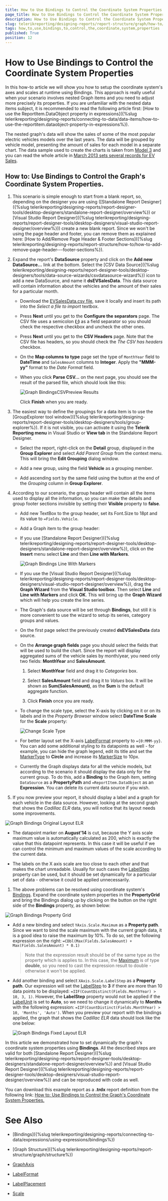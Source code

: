 ```yaml
---
title: How to Use Bindings to Control the Coordinate System Properties
page_title: How to Use Bindings to Control the Coordinate System Properties | for Telerik Reporting Documentation
description: How to Use Bindings to Control the Coordinate System Properties
slug: telerikreporting/designing-reports/report-structure/graph/how-to/how-to-use-bindings-to-control-the-coordinate-system-properties
tags: how,to,use,bindings,to,control,the,coordinate,system,properties
published: True
position: 12
---
```


# How to Use Bindings to Control the Coordinate System Properties

In this how-to article we will show you how to setup the coordinate system's axes and scales at runtime using Bindings. This approach is really useful when your scenario involves nested Graph items and you need to adjust more precisely its properties. If you are unfamiliar with the nested data items subject, it is recommended to read the following article first: [How to use the ReportItem.DataObject property in expressions]({%slug telerikreporting/designing-reports/connecting-to-data/data-items/how-to-use-the-reportitem.dataobject-property-in-expressions%}). 

The nested graph's data will show the sales of some of the most popular electric vehicles models over the last years. The data will be grouped by vehicle model, presenting the amount of sales for each model in a separate chart. The data sample used to create the charts is taken from [Model 3](http://jpwhitenissanleaf.com/) and you can read the whole article in [March 2013 sets several records for EV Sales](http://jpwhitenissanleaf.com/2013/04/06/march-2013-sets-several-records-for-ev-sales/). 

## How to: Use Bindings to Control the Graph's Coordinate System Properties.

1. This scenario is simple enough to start from a blank report, so, depending on the designer you are using ([Standalone Report Designer]({%slug telerikreporting/designing-reports/report-designer-tools/desktop-designers/standalone-report-designer/overview%}) or [Visual Studio Report Designer]({%slug telerikreporting/designing-reports/report-designer-tools/desktop-designers/visual-studio-report-designer/overview%})) create a new blank report. Since we won't be using the page header and footer, you can remove them as explained here: [How to Add/Remove Page Header & Footer Sections]({%slug telerikreporting/designing-reports/report-structure/how-to/how-to-add-remove-page-header---footer-sections%}).

1. Expand the report's __DataSource__ property and click on the __Add new DataSource...__ link at the bottom. Select the [CSV Data Source]({%slug telerikreporting/designing-reports/report-designer-tools/desktop-designers/tools/data-source-wizards/csvdatasource-wizard%}) icon to add a new DataSource, and name it __dsEVSalesData__. This data source will contain information about the vehicles and the amount of their sales for a particular month. 
   
   + Download the [EVSalesData.csv file](http://blogs.telerik.com/docs/default-source/reporting/evsalesinus.csv?sfvrsn=2), save it locally and insert its path into the *Select a file to import* textbox. 

   + Press __Next__ until you get to the __Configure the separators__ page. The CSV file uses a semicolon __(;)__ as a field separator so you should check the respective checkbox and uncheck the other ones. 

   + Press __Next__ until you get to the __CSV Headers__ page. Note that the CSV file has headers, so you should check the *The CSV has headers* checkbox. 

   + On the __Map columns to type__ page set the type of `MonthYear` field to __DateTime__ and `SalesAmount` columns to __Integer__. Apply the __"MMM-yy"__ format to the *Date Format* field. 

   + When you click __Parse CSV...__ on the next page, you should see the result of the parsed file, which should look like this: 

     ![Graph BindingsCSVPreview Results](images/Graph/HowToUseBindingsToControlCoordSystemProperties/GraphBindingsCSVPreviewResults.png)
  
     Click __Finish__ when you are ready.

1. The easiest way to define the groupings for a data item is to use the [GroupExplorer tool window]({%slug telerikreporting/designing-reports/report-designer-tools/desktop-designers/tools/group-explorer%}). If it is not visible, you can activate it using the __Telerik Reporting menu__ in Visual Studio or __View tab__ in the Standalone Report Designer. 

   + Select the report, right-click on the __Detail__ group, displayed in the __Group Explorer__ and select *Add Parent Group* from the context menu. This will bring the __Edit Grouping__ dialog window. 

   + Add a new group, using the field __Vehicle__ as a grouping member. 

   + Add ascending sort by the same field using the button at the end of the *Grouping* column in __Group Explorer__. 


1. According to our scenario, the group header will contain all the items used to display all the information, so you can make the details and group footer sections invisible by setting their __Visible__ property to __false__. 

   + Add new TextBox to the group header, set its Font.Size to 18pt and its value to `=Fields.Vehicle`. 

   + Add a Graph item to the group header: 

   + If you use [Standalone Report Designer]({%slug telerikreporting/designing-reports/report-designer-tools/desktop-designers/standalone-report-designer/overview%}), click on the __Insert__ menu select __Line__ and then __Line with Markers__. 

     ![Graph Bindings Line With Markers](images/Graph/HowToUseBindingsToControlCoordSystemProperties/GraphBindingsLineWithMarkers.png)

   + If you use the [Visual Studio Report Designer]({%slug telerikreporting/designing-reports/report-designer-tools/desktop-designers/visual-studio-report-designer/overview%}), drag the __Graph Wizard__ from the __Visual Studio toolbox__. Then select __Line__ and __Line with Markers__ and click __OK__. This will bring up the __Graph Wizard__ which will help you create the line series. 

   + The Graph's data source will be set through __Bindings__, but still it is more convenient to use the wizard to setup its series, category groups and values. 

   + On the first page select the previously created __dsEVSalesData__ data source. 

   + On the __Arrange graph fields__ page you should select the fields that will be used to build the chart. Since the report will display aggregated sums of the vehicle sales by month/year, you need only two fields:      __MonthYear__ and __SalesAmount__. 
     
	 1. Select __MonthYear__ field and drag it to *Categories* box. 
	 
	 1. Select __SalesAmount__ field and drag it to *Values* box. It will be shown as __Sum(SalesAmount)__, as the __Sum__ is the default aggregate function. 
	 
	 1. Click __Finish__ once you are ready. 

   + To change the scale type, select the X-axis by clicking on it or on its labels and in the *Property Browser* window select __DateTime Scale__ for the __Scale__ property: 

     ![Change Scale Type](images/Graph/HowToBarLineSeries/ChangeScaleType.png)

   + For better layout set the X-axis [LabelFormat](/reporting/api/Telerik.Reporting.GraphAxis#Telerik_Reporting_GraphAxis_LabelFormat) property to `={0:MMM-yy}`. You can add some additional styling to its datapoints as well - for example, you can hide the graph legend, edit its title and set the  [MarkerType](/reporting/api/Telerik.Reporting.LineSeries#Telerik_Reporting_LineSeries_MarkerType) to __Circle__ and increase its  [MarkerSize](/reporting/api/Telerik.Reporting.LineSeries#Telerik_Reporting_LineSeries_MarkerSize) to 10px. 

   + Currently the Graph displays data for all the vehicle models, but according to the scenario it should display the data only for the current group. To do this, add a __Binding__ to the Graph item, setting `DataSource` as a __PropertyPath__ and `=ReportItem.DataObject` as an __Expression__. You can delete its current data source if you wish. 

1. If you now preview your report, it should display a label and a graph for each vehicle in the data source. However, looking at the second graph that shows the *Cadillac ELR* data, you will notice that its layout needs some improvements. 

  ![Graph Bindings Original Layout ELR](images/Graph/HowToUseBindingsToControlCoordSystemProperties/GraphBindingsOriginalLayout_ELR.png)
  
   + The datapoint marker on __August'14__ is cut, because the Y axis scale maximum value is automatically calculated as 200, which is exactly the value that this datapoint represents. In this case it will be useful if we can control the minimum and maximum values of the scale according to the current data. 

   + The labels on the X axis scale are too close to each other and that makes the chart unreadable. Usually for such cases the  [LabelStep](/reporting/api/Telerik.Reporting.DateTimeScale#Telerik_Reporting_DateTimeScale_LabelStep) property can be used, but it should be set dynamically for a particular set of data - otherwise it could be applied unnecessarily. 

1. The above problems can be resolved using coordinate system's [Bindings](/reporting/api/Telerik.Reporting.GraphCoordinateSystem#Telerik_Reporting_GraphCoordinateSystem_Bindings). Expand the coordinate system properties in the __PropertyGrid__ and bring the Bindings dialog up by clicking on the button on the right side of the __Bindings__ property, as shown below: 

  ![Graph Bindings Property Grid](images/Graph/HowToUseBindingsToControlCoordSystemProperties/GraphBindingsPropertyGrid.png)
  
   + Add a new binding and select `YAxis.Scale.Maximum` as a __Property path__. Since we want to bind the scale maximum with the current graph data, it is a good idea to raise the maximum by 10%. To do so, set the following expression on the right: `=CDbl(Max(Fields.SalesAmount) + Max(Fields.SalesAmount) * 0.1)`

     >Note that the expression result should be of the same type as the property which is applies to. In this case, the [Maximum](/reporting/api/Telerik.Reporting.NumericalScaleBase#Telerik_Reporting_NumericalScaleBase_Maximum) is of type  __double__, so you need to cast the expression result  to double - otherwise it won't be applied. 

   + Add another binding and select `XAxis.Scale.LabelStep` as a __Property path__. Our expression will set the [LabelStep](/reporting/api/Telerik.Reporting.DateTimeScale#Telerik_Reporting_DateTimeScale_LabelStep) to __3__ if there are more than 10 data points to be displayed: `=IIF(CountDistinct(Fields.MonthYear) > 10, 3, 1)`. However, the __LabelStep__ property would not be applied if the [LabelUnit](/reporting/api/Telerik.Reporting.DateTimeScale#Telerik_Reporting_DateTimeScale_LabelUnit)  is set to __Auto__, so we need to change it dynamically to __Months__ with the following expression: `=IIF(CountDistinct(Fields.MonthYear) > 10, 'Months', 'Auto')`. When you preview your report with the bindings applied, the graph that shows the *Cadillac ELR* data should look like the one below: 

     ![Graph Bindings Fixed Layout ELR](images/Graph/HowToUseBindingsToControlCoordSystemProperties/GraphBindingsFixedLayout_ELR.png)

In this article we demonstrated how to set dynamically the graph's coordinate system properties using __Bindings__. All the described steps are valid for both [Standalone Report Designer]({%slug telerikreporting/designing-reports/report-designer-tools/desktop-designers/standalone-report-designer/overview%}) and [Visual Studio Report Designer]({%slug telerikreporting/designing-reports/report-designer-tools/desktop-designers/visual-studio-report-designer/overview%}) and can be reproduced with code as well. 

You can download this example report as a __.trdx__ report definition from the following link: [How to: Use Bindings to Control the Graph's Coordinate System Properties.](http://blogs.telerik.com/docs/default-source/reporting/graphbindingsexample.trdx?sfvrsn=2) 

# See Also

* [Bindings]({%slug telerikreporting/designing-reports/connecting-to-data/expressions/using-expressions/bindings%})

* [Graph Structure]({%slug telerikreporting/designing-reports/report-structure/graph/structure%}) 

* [GraphAxis](/reporting/api/Telerik.Reporting.GraphAxis)  

* [LabelFormat](/reporting/api/Telerik.Reporting.GraphAxis#Telerik_Reporting_GraphAxis_LabelFormat)  

* [LabelPlacement](/reporting/api/Telerik.Reporting.GraphAxis#Telerik_Reporting_GraphAxis_LabelPlacement)  

* [Scale](/reporting/api/Telerik.Reporting.GraphAxis#Telerik_Reporting_GraphAxis_Scale)
